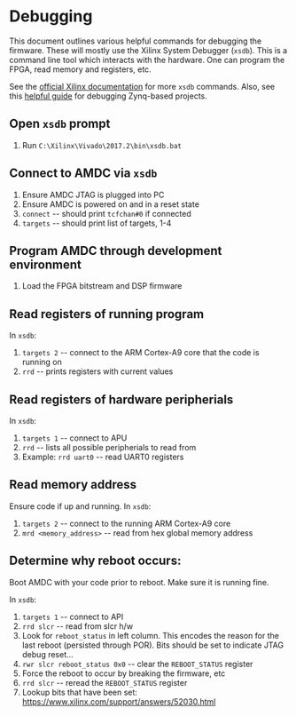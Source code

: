 # Debugging

This document outlines various helpful commands for debugging the firmware. These will mostly use the Xilinx System Debugger (`xsdb`).
This is a command line tool which interacts with the hardware. One can program the FPGA, read memory and registers, etc.

See the [official Xilinx documentation](https://www.xilinx.com/support/documentation/sw_manuals/xilinx2014_3/SDK_Doc/concepts/sdk_c_xsd_xsdb_commands.htm) for more `xsdb` commands. Also, see this [helpful guide](https://github.com/imrickysu/ZYNQ-Custom-Board-Bring-Up-Guide) for debugging Zynq-based projects.


## Open `xsdb` prompt

1. Run `C:\Xilinx\Vivado\2017.2\bin\xsdb.bat`

## Connect to AMDC via `xsdb`

1. Ensure AMDC JTAG is plugged into PC
2. Ensure AMDC is powered on and in a reset state
3. `connect` -- should print `tcfchan#0` if connected
4. `targets` -- should print list of targets, 1-4

## Program AMDC through development environment

1. Load the FPGA bitstream and DSP firmware

## Read registers of running program

In `xsdb`:

1. `targets 2` -- connect to the ARM Cortex-A9 core that the code is running on
2. `rrd` -- prints registers with current values

## Read registers of hardware peripherials

In `xsdb`:

1. `targets 1` -- connect to APU
2. `rrd` -- lists all possible peripherials to read from
3. Example: `rrd uart0` -- read UART0 registers

## Read memory address

Ensure code if up and running. In `xsdb`:

1. `targets 2` -- connect to the running ARM Cortex-A9 core
2. `mrd <memory_address>` -- read from hex global memory address

## Determine why reboot occurs:

Boot AMDC with your code prior to reboot. Make sure it is running fine.

In `xsdb`:

1. `targets 1` -- connect to API
2. `rrd slcr` -- read from slcr h/w
3. Look for `reboot_status` in left column. This encodes the reason for the last reboot (persisted through POR). Bits should be set to indicate JTAG debug reset...
4. `rwr slcr reboot_status 0x0` -- clear the `REBOOT_STATUS` register
5. Force the reboot to occur by breaking the firmware, etc
6. `rrd slcr` -- reread the `REBOOT_STATUS` register
7. Lookup bits that have been set: https://www.xilinx.com/support/answers/52030.html
